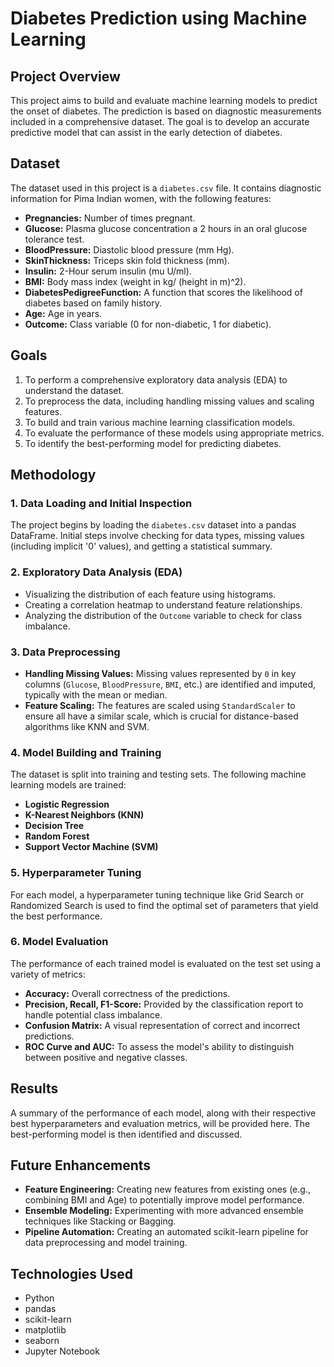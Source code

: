 # Diabetes Prediction using Machine Learning

## **Project Overview**

This project aims to build and evaluate machine learning models to predict the onset of diabetes. The prediction is based on diagnostic measurements included in a comprehensive dataset. The goal is to develop an accurate predictive model that can assist in the early detection of diabetes.

## **Dataset**

The dataset used in this project is a `diabetes.csv` file. It contains diagnostic information for Pima Indian women, with the following features:

* **Pregnancies:** Number of times pregnant.
* **Glucose:** Plasma glucose concentration a 2 hours in an oral glucose tolerance test.
* **BloodPressure:** Diastolic blood pressure (mm Hg).
* **SkinThickness:** Triceps skin fold thickness (mm).
* **Insulin:** 2-Hour serum insulin (mu U/ml).
* **BMI:** Body mass index (weight in kg/ (height in m)^2).
* **DiabetesPedigreeFunction:** A function that scores the likelihood of diabetes based on family history.
* **Age:** Age in years.
* **Outcome:** Class variable (0 for non-diabetic, 1 for diabetic).

## **Goals**

1.  To perform a comprehensive exploratory data analysis (EDA) to understand the dataset.
2.  To preprocess the data, including handling missing values and scaling features.
3.  To build and train various machine learning classification models.
4.  To evaluate the performance of these models using appropriate metrics.
5.  To identify the best-performing model for predicting diabetes.

## **Methodology**

### 1. **Data Loading and Initial Inspection**
The project begins by loading the `diabetes.csv` dataset into a pandas DataFrame. Initial steps involve checking for data types, missing values (including implicit '0' values), and getting a statistical summary.

### 2. **Exploratory Data Analysis (EDA)**
* Visualizing the distribution of each feature using histograms.
* Creating a correlation heatmap to understand feature relationships.
* Analyzing the distribution of the `Outcome` variable to check for class imbalance.

### 3. **Data Preprocessing**
* **Handling Missing Values:** Missing values represented by `0` in key columns (`Glucose`, `BloodPressure`, `BMI`, etc.) are identified and imputed, typically with the mean or median.
* **Feature Scaling:** The features are scaled using `StandardScaler` to ensure all have a similar scale, which is crucial for distance-based algorithms like KNN and SVM.

### 4. **Model Building and Training**
The dataset is split into training and testing sets. The following machine learning models are trained:

* **Logistic Regression**
* **K-Nearest Neighbors (KNN)**
* **Decision Tree**
* **Random Forest**
* **Support Vector Machine (SVM)**

### 5. **Hyperparameter Tuning**
For each model, a hyperparameter tuning technique like Grid Search or Randomized Search is used to find the optimal set of parameters that yield the best performance.

### 6. **Model Evaluation**
The performance of each trained model is evaluated on the test set using a variety of metrics:
* **Accuracy:** Overall correctness of the predictions.
* **Precision, Recall, F1-Score:** Provided by the classification report to handle potential class imbalance.
* **Confusion Matrix:** A visual representation of correct and incorrect predictions.
* **ROC Curve and AUC:** To assess the model's ability to distinguish between positive and negative classes.

## **Results**

A summary of the performance of each model, along with their respective best hyperparameters and evaluation metrics, will be provided here. The best-performing model is then identified and discussed.

## **Future Enhancements**

* **Feature Engineering:** Creating new features from existing ones (e.g., combining BMI and Age) to potentially improve model performance.
* **Ensemble Modeling:** Experimenting with more advanced ensemble techniques like Stacking or Bagging.
* **Pipeline Automation:** Creating an automated scikit-learn pipeline for data preprocessing and model training.

## **Technologies Used**

* Python
* pandas
* scikit-learn
* matplotlib
* seaborn
* Jupyter Notebook


